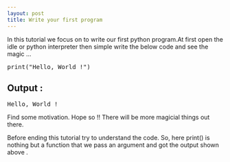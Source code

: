 ```yaml
---
layout: post
title: Write your first program
---
```


In this tutorial we focus on to write our first python program.At first open the idle or python interpreter then simple write the below code and see the magic ...

<pre>
print("Hello, World !")
</pre>
## Output :
<pre>
Hello, World !
</pre>

Find some motivation. Hope so !! There will be more magicial things out there.

Before ending this tutorial try to understand the code. So, here print() is nothing but a function that we pass an argument and got the output shown above . 
